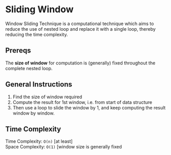 # Sliding Window
Window Sliding Technique is a computational technique which aims to reduce the use of nested loop and 
replace it with a single loop, thereby reducing the time complexity.

## Prereqs
The **size of window** for computation is (generally) fixed throughout the complete nested loop.

## General Instructions
1. Find the size of window required 
2. Compute the result for 1st window, i.e. from start of data structure 
3. Then use a loop to slide the window by 1, and keep computing the result window by window.

## Time Complexity
Time Complexity: `O(n)` [at least]  
Space Complexity: `O(1)` [window size is generally fixed